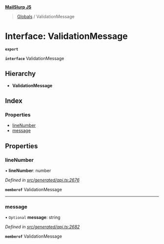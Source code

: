 **[MailSlurp JS](../README.md)**

> [Globals](../README.md) / ValidationMessage

# Interface: ValidationMessage

**`export`** 

**`interface`** ValidationMessage

## Hierarchy

* **ValidationMessage**

## Index

### Properties

* [lineNumber](validationmessage.md#linenumber)
* [message](validationmessage.md#message)

## Properties

### lineNumber

•  **lineNumber**: number

*Defined in [src/generated/api.ts:2676](https://github.com/mailslurp/mailslurp-client/blob/c6aef6d/src/generated/api.ts#L2676)*

**`memberof`** ValidationMessage

___

### message

• `Optional` **message**: string

*Defined in [src/generated/api.ts:2682](https://github.com/mailslurp/mailslurp-client/blob/c6aef6d/src/generated/api.ts#L2682)*

**`memberof`** ValidationMessage
